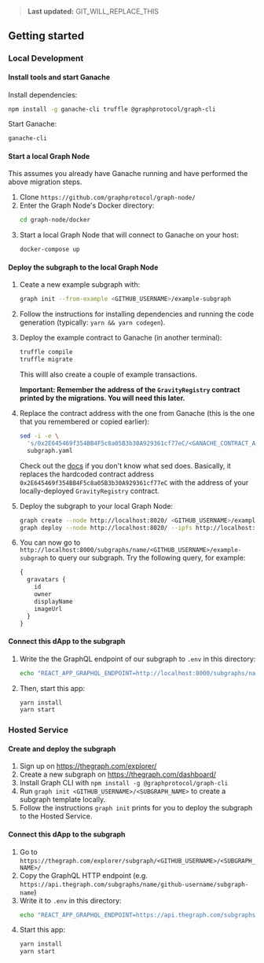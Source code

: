 > **Last updated:** GIT_WILL_REPLACE_THIS

## Getting started

### Local Development

#### Install tools and start Ganache

Install dependencies:

```sh
npm install -g ganache-cli truffle @graphprotocol/graph-cli
```

Start Ganache:

```sh
ganache-cli
```

#### Start a local Graph Node

This assumes you already have Ganache running and have performed
the above migration steps.

1. Clone `https://github.com/graphprotocol/graph-node/`
2. Enter the Graph Node's Docker directory:
   ```sh
   cd graph-node/docker
   ```
3. Start a local Graph Node that will connect to Ganache on your host:
   ```sh
   docker-compose up
   ```

#### Deploy the subgraph to the local Graph Node

1. Ceate a new example subgraph with:
   ```sh
   graph init --from-example <GITHUB_USERNAME>/example-subgraph
   ```
2. Follow the instructions for installing dependencies and running
   the code generation (typically: `yarn && yarn codegen`).
3. Deploy the example contract to Ganache (in another terminal):

   ```sh
   truffle compile
   truffle migrate
   ```

   This willl also create a couple of example transactions.

   **Important: Remember the address of the `GravityRegistry` contract
   printed by the migrations. You will need this later.**

4. Replace the contract address with the one from Ganache (this is
   the one that you remembered or copied earlier):
   ```sh
   sed -i -e \
     's/0x2E645469f354BB4F5c8a05B3b30A929361cf77eC/<GANACHE_CONTRACT_ADDRESS>/g' \
     subgraph.yaml
   ```
    Check out the [docs](https://www.gnu.org/software/sed/manual/sed.html) if you don't know what sed does. Basically, it replaces the hardcoded contract address `0x2E645469f354BB4F5c8a05B3b30A929361cf77eC` with the address of your locally-deployed `GravityRegistry` contract.

5. Deploy the subgraph to your local Graph Node:
   ```sh
   graph create --node http://localhost:8020/ <GITHUB_USERNAME>/example-subgraph
   graph deploy --node http://localhost:8020/ --ipfs http://localhost:5001/ <GITHUB_USERNAME>/example-subgraph
   ```
6. You can now go to `http://localhost:8000/subgraphs/name/<GITHUB_USERNAME>/example-subgraph`
   to query our subgraph. Try the following query, for example:
   ```graphql
   {
     gravatars {
       id
       owner
       displayName
       imageUrl
     }
   }
   ```

#### Connect this dApp to the subgraph

1. Write the the GraphQL endpoint of our subgraph to `.env` in this directory:
   ```sh
   echo "REACT_APP_GRAPHQL_ENDPOINT=http://localhost:8000/subgraphs/name/<GITHUB_USERNAME>/example-subgraph" > .env
   ```
2. Then, start this app:
   ```sh
   yarn install
   yarn start
   ```

### Hosted Service

#### Create and deploy the subgraph

1. Sign up on https://thegraph.com/explorer/
2. Create a new subgraph on https://thegraph.com/dashboard/
3. Install Graph CLI with `npm install -g @graphprotocol/graph-cli`
4. Run `graph init <GITHUB_USERNAME>/<SUBGRAPH_NAME>` to create a subgraph template locally.
5. Follow the instructions `graph init` prints for you to deploy the subgraph to the Hosted Service.

#### Connect this dApp to the subgraph

1. Go to `https://thegraph.com/explorer/subgraph/<GITHUB_USERNAME>/<SUBGRAPH_NAME>/`
2. Copy the GraphQL HTTP endpoint (e.g. `https://api.thegraph.com/subgraphs/name/github-username/subgraph-name`)
3. Write it to `.env` in this directory:
   ```sh
   echo "REACT_APP_GRAPHQL_ENDPOINT=https://api.thegraph.com/subgraphs/name/github-username/subgraph-name" > .env
   ```
4. Start this app:
   ```sh
   yarn install
   yarn start
   ```
